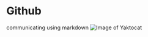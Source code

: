 # Github
communicating using markdown
![Image of Yaktocat](https://octodex.github.com/images/yaktocat.png)
